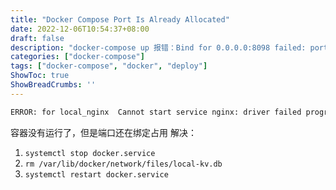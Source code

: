```yaml
---
title: "Docker Compose Port Is Already Allocated"
date: 2022-12-06T10:54:37+08:00
draft: false
description: "docker-compose up 报错：Bind for 0.0.0.0:8098 failed: port is already allocated"
categories: ["docker-compose"]
tags: ["docker-compose", "docker", "deploy"]
ShowToc: true
ShowBreadCrumbs: ''
---
```


```bash
ERROR: for local_nginx  Cannot start service nginx: driver failed programming external connectivity on endpoint local_nginx (c3d788a28999dc7888524cd93d63a5dac3da0fe00d9c7d8a09e8bb815005b9f0): Bind for 0.0.0.0:8098 failed: port is already allocated
```
容器没有运行了，但是端口还在绑定占用
解决：
1. `systemctl stop docker.service`
2. `rm /var/lib/docker/network/files/local-kv.db`
3. `systemctl restart docker.service`